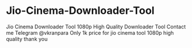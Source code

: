 # Jio-Cinema-Downloader-Tool
Jio Cinema Downloader Tool 1080p High Quality Downloader Tool 
Contact me Telegram @vkranpara
Only 1k price for jio cinema tool 1080p high quality
thank you
